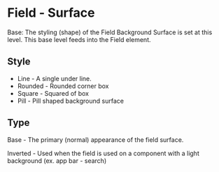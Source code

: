 # Field - Surface

Base: The styling \(shape\) of the Field Background Surface is set at this level. This base level feeds into the Field element.

## Style

* Line - A single under line.
* Rounded - Rounded corner box
* Square - Squared of box
* Pill - Pill shaped background surface

## Type

Base - The primary \(normal\) appearance of the field surface.

Inverted - Used when the field is used on a component with a light background \(ex. app bar - search\)


